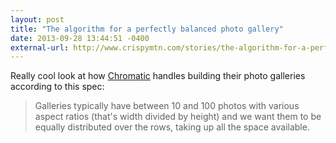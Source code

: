 ```yaml
---
layout: post
title: "The algorithm for a perfectly balanced photo gallery"
date: 2013-09-28 13:44:51 -0400
external-url: http://www.crispymtn.com/stories/the-algorithm-for-a-perfectly-balanced-photo-gallery
---
```


Really cool look at how [Chromatic][] handles building their photo galleries
according to this spec:

> Galleries typically have between 10 and 100 photos with various aspect ratios
> (that's width divided by height) and we want them to be equally distributed
> over the rows, taking up all the space available.

[Chromatic]: http://www.chromatic.io/
